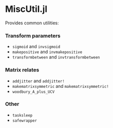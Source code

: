 # MiscUtil.jl

Provides common utilities:

### Transform parameters
- `sigmoid` and `invsigmoid`
- `makepositive` and `invmakepositive`
- `transformbetween` and `invtransformbetween`

### Matrix relates
- `addjitter` and `addjitter!`
- `makematrixsymmetric` and `makematrixsymmetric!`
- `woodbury_A_plus_UCV`

### Other
- `tasksleep`
- `safewrapper`

